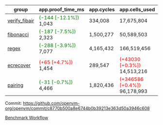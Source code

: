 | group | app.proof_time_ms | app.cycles | app.cells_used | leaf.proof_time_ms | leaf.cycles | leaf.cells_used |
| -- | -- | -- | -- | -- | -- | -- |
| [verify_fibair](https://github.com/openvm-org/openvm/blob/benchmark-results/benchmarks-pr/1701/verify_fibair-c8770b500a8e6744b0b39213e363d50a3946c608.md) |<span style='color: green'>(-144 [-12.1%])</span> 1,043 |  334,008 |  17,675,804 |- | - | - |
| [fibonacci](https://github.com/openvm-org/openvm/blob/benchmark-results/benchmarks-pr/1701/fibonacci-c8770b500a8e6744b0b39213e363d50a3946c608.md) |<span style='color: green'>(-187 [-7.5%])</span> 2,323 |  1,500,277 |  50,589,503 |- | - | - |
| [regex](https://github.com/openvm-org/openvm/blob/benchmark-results/benchmarks-pr/1701/regex-c8770b500a8e6744b0b39213e363d50a3946c608.md) |<span style='color: green'>(-288 [-3.9%])</span> 7,077 |  4,165,432 |  166,519,456 |- | - | - |
| [ecrecover](https://github.com/openvm-org/openvm/blob/benchmark-results/benchmarks-pr/1701/ecrecover-c8770b500a8e6744b0b39213e363d50a3946c608.md) |<span style='color: red'>(+65 [+4.7%])</span> 1,454 |  289,547 | <span style='color: red'>(+43030 [+0.3%])</span> 14,513,216 |- | - | - |
| [pairing](https://github.com/openvm-org/openvm/blob/benchmark-results/benchmarks-pr/1701/pairing-c8770b500a8e6744b0b39213e363d50a3946c608.md) |<span style='color: green'>(-31 [-0.7%])</span> 4,466 |  1,820,436 | <span style='color: red'>(+346586 [+0.4%])</span> 96,178,993 |- | - | - |


Commit: https://github.com/openvm-org/openvm/commit/c8770b500a8e6744b0b39213e363d50a3946c608

[Benchmark Workflow](https://github.com/openvm-org/openvm/actions/runs/15395667376)
